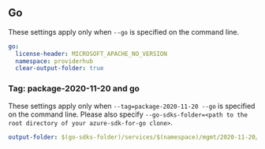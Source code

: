 ## Go

These settings apply only when `--go` is specified on the command line.

```yaml $(go)
go:
  license-header: MICROSOFT_APACHE_NO_VERSION
  namespace: providerhub
  clear-output-folder: true
```

### Tag: package-2020-11-20 and go

These settings apply only when `--tag=package-2020-11-20 --go` is specified on the command line.
Please also specify `--go-sdks-folder=<path to the root directory of your azure-sdk-for-go clone>`.

```yaml $(tag) == 'package-2020-11-20' && $(go)
output-folder: $(go-sdks-folder)/services/$(namespace)/mgmt/2020-11-20/$(namespace)
```
